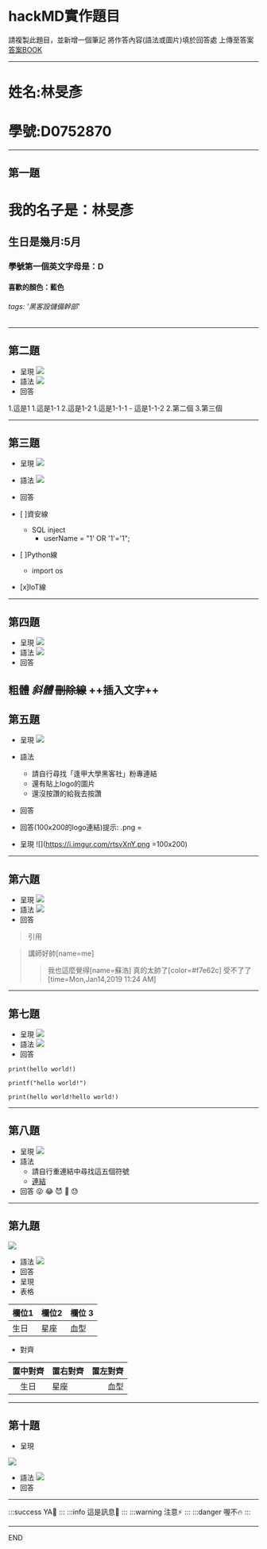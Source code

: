 # hackMD實作題目

請複製此題目，並新增一個筆記
將作答內容(語法或圖片)填於回答處
上傳至答案
[答案BOOK](https://hackmd.io/c/B1JuDRKM4/https%3A%2F%2Fhackmd.io%2FXkA4F60HT6KuH9XKYlj9WA%3Fedit)

---

# 姓名:林旻彥
# 學號:D0752870

---

## 第一題

# <b>**我的名子是：林旻彥**</b>
## 生日是幾月:5月
### 學號第一個英文字母是：D
#### 喜歡的顏色：藍色
###### tags: '黑客設儲備幹部'


---

## 第二題
- 呈現
![](https://i.imgur.com/6kA53p4.png)
- 語法
![](https://i.imgur.com/9XrQ6xL.png)
- 回答

1.這是1
    1.這是1-1
    2.這是1-2
        1.這是1-1-1
        - 這是1-1-2
2.第二個
3.第三個

---

## 第三題
- 呈現
![](https://i.imgur.com/QnaZcNz.png)
- 語法
![](https://i.imgur.com/SCcvyW5.png)
- 回答

- [ ]資安線
  - SQL inject
    - userName = "1' OR '1'='1";

- [ ]Python線
    - import os 

- [x]IoT線
---

## 第四題
- 呈現
![](https://i.imgur.com/kO0MrRl.png)
- 語法
![](https://i.imgur.com/PpEQtP9.png)
- 回答

**粗體**
*斜體*
~~刪除線~~
++插入文字++
---

## 第五題
- 呈現
![](https://i.imgur.com/pVsYrRr.png)
- 語法
    - 請自行尋找「逢甲大學黑客社」粉專連結
    - 還有貼上logo的圖片
    - 還沒按讚的給我去按讚
- 回答

- 回答(100x200的logo連結)提示: .png = 

- 呈現
![](https://i.imgur.com/rtsvXnY.png =100x200)


---

## 第六題
- 呈現
![](https://i.imgur.com/jP5nNU0.png)
- 語法
![](https://i.imgur.com/XIVQh5X.png)
- 回答

> 引用

> 講師好帥[name=me]
> > 我也這麼覺得[name=蘇浩]
> > 真的太帥了[color=#f7e62c]
> > 受不了了[time=Mon,Jan14,2019 11:24 AM]

---

## 第七題
- 呈現
![](https://i.imgur.com/QmGMdzx.png)
- 語法
![](https://i.imgur.com/n2eXbyD.png)
- 回答

```python=
print(hello world!)
```
```C=
printf("hello world!")
```
```python=+
print(hello world!hello world!)
```

---

## 第八題
- 呈現
![](https://i.imgur.com/Sf2v8Mg.png)
- 語法
    - 請自行重連結中尋找這五個符號
    - [連結](https://www.webfx.com/tools/emoji-cheat-sheet/)
- 回答
:stuck_out_tongue_winking_eye:
:joy:
:smiling_imp:
:anger:
:sweat:
---

## 第九題

![](https://i.imgur.com/8GXiMZV.png)
- 語法
![](https://i.imgur.com/j7OcAMy.png)
- 回答
- 呈現
- 表格

| 欄位1 | 欄位2 | 欄位 3 |
| -------- | -------- | -------- |
| 生日     | 星座     | 血型     |

- 對齊


| 置中對齊 | 置右對齊 | 置左對齊 |
|:--------:| :-------- | --------: |
| 生日    | 星座     | 血型     |
---

## 第十題
- 呈現

![](https://i.imgur.com/V9rT9x6.png)
- 語法
![](https://i.imgur.com/QZdh36F.png)
- 回答

---
:::success
YA:tada:
:::
:::info
這是訊息:mega:
:::
:::warning
注意:zap:
:::
:::danger
喔不:fire:
:::

---

END








```

